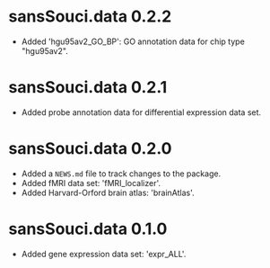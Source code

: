 # sansSouci.data 0.2.2

* Added 'hgu95av2_GO_BP': GO annotation data for chip type "hgu95av2".

# sansSouci.data 0.2.1

* Added probe annotation data for differential expression data set.

# sansSouci.data 0.2.0

* Added a `NEWS.md` file to track changes to the package.
* Added fMRI data set: 'fMRI_localizer'.
* Added Harvard-Orford brain atlas: 'brainAtlas'.

# sansSouci.data 0.1.0

* Added gene expression data set: 'expr_ALL'.
